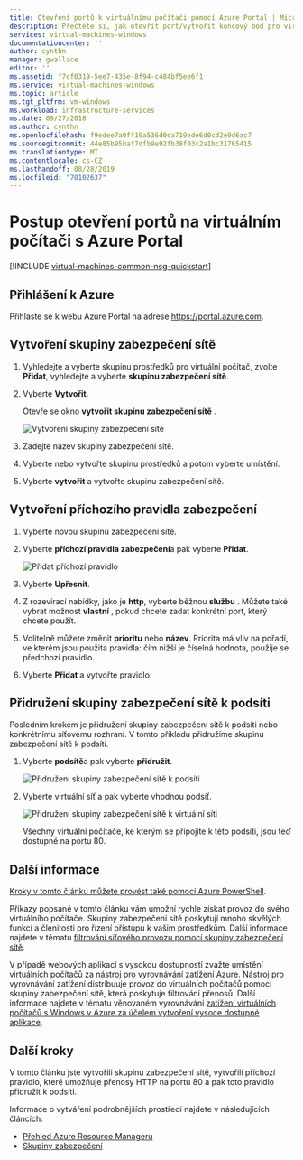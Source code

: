 ```yaml
---
title: Otevření portů k virtuálnímu počítači pomocí Azure Portal | Microsoft Docs
description: Přečtěte si, jak otevřít port/vytvořit koncový bod pro virtuální počítač s Windows pomocí modelu nasazení Resource Manager na webu Azure Portal.
services: virtual-machines-windows
documentationcenter: ''
author: cynthn
manager: gwallace
editor: ''
ms.assetid: f7cf0319-5ee7-435e-8f94-c484bf5ee6f1
ms.service: virtual-machines-windows
ms.topic: article
ms.tgt_pltfrm: vm-windows
ms.workload: infrastructure-services
ms.date: 09/27/2018
ms.author: cynthn
ms.openlocfilehash: f9edee7a0ff19a536d0ea719ede6d0cd2e9d6ac7
ms.sourcegitcommit: 44e85b95baf7dfb9e92fb38f03c2a1bc31765415
ms.translationtype: MT
ms.contentlocale: cs-CZ
ms.lasthandoff: 08/28/2019
ms.locfileid: "70102637"
---
```

# <a name="how-to-open-ports-to-a-virtual-machine-with-the-azure-portal"></a>Postup otevření portů na virtuálním počítači s Azure Portal
[!INCLUDE [virtual-machines-common-nsg-quickstart](../../../includes/virtual-machines-common-nsg-quickstart.md)]


## <a name="sign-in-to-azure"></a>Přihlášení k Azure
Přihlaste se k webu Azure Portal na adrese https://portal.azure.com.

## <a name="create-a-network-security-group"></a>Vytvoření skupiny zabezpečení sítě

1. Vyhledejte a vyberte skupinu prostředků pro virtuální počítač, zvolte **Přidat**, vyhledejte a vyberte **skupinu zabezpečení sítě**.

2. Vyberte **Vytvořit**.

    Otevře se okno **vytvořit skupinu zabezpečení sítě** .

    ![Vytvoření skupiny zabezpečení sítě](./media/nsg-quickstart-portal/create-nsg.png)

2. Zadejte název skupiny zabezpečení sítě. 

3. Vyberte nebo vytvořte skupinu prostředků a potom vyberte umístění.

4. Vyberte **vytvořit** a vytvořte skupinu zabezpečení sítě.

## <a name="create-an-inbound-security-rule"></a>Vytvoření příchozího pravidla zabezpečení

1. Vyberte novou skupinu zabezpečení sítě. 

2. Vyberte **příchozí pravidla zabezpečení**a pak vyberte **Přidat**.

    ![Přidat příchozí pravidlo](./media/nsg-quickstart-portal/add-inbound-rule.png)

3. Vyberte **Upřesnit**. 

4. Z rozevírací nabídky, jako je **http**, vyberte běžnou **službu** . Můžete také vybrat možnost **vlastní** , pokud chcete zadat konkrétní port, který chcete použít. 

5. Volitelně můžete změnit **prioritu** nebo **název**. Priorita má vliv na pořadí, ve kterém jsou použita pravidla: čím nižší je číselná hodnota, použije se předchozí pravidlo.

6. Vyberte **Přidat** a vytvořte pravidlo.

## <a name="associate-your-network-security-group-with-a-subnet"></a>Přidružení skupiny zabezpečení sítě k podsíti

Posledním krokem je přidružení skupiny zabezpečení sítě k podsíti nebo konkrétnímu síťovému rozhraní. V tomto příkladu přidružíme skupinu zabezpečení sítě k podsíti. 

1. Vyberte **podsítě**a pak vyberte **přidružit**.

    ![Přidružení skupiny zabezpečení sítě k podsíti](./media/nsg-quickstart-portal/associate-subnet.png)

2. Vyberte virtuální síť a pak vyberte vhodnou podsíť.

    ![Přidružení skupiny zabezpečení sítě k virtuální síti](./media/nsg-quickstart-portal/select-vnet-subnet.png)

    Všechny virtuální počítače, ke kterým se připojíte k této podsíti, jsou teď dostupné na portu 80.

## <a name="additional-information"></a>Další informace

[Kroky v tomto článku můžete provést také pomocí Azure PowerShell](nsg-quickstart-powershell.md).

Příkazy popsané v tomto článku vám umožní rychle získat provoz do svého virtuálního počítače. Skupiny zabezpečení sítě poskytují mnoho skvělých funkcí a členitosti pro řízení přístupu k vašim prostředkům. Další informace najdete v tématu [filtrování síťového provozu pomocí skupiny zabezpečení sítě](../../virtual-network/tutorial-filter-network-traffic.md).

V případě webových aplikací s vysokou dostupností zvažte umístění virtuálních počítačů za nástroj pro vyrovnávání zatížení Azure. Nástroj pro vyrovnávání zatížení distribuuje provoz do virtuálních počítačů pomocí skupiny zabezpečení sítě, která poskytuje filtrování přenosů. Další informace najdete v tématu věnovaném vyrovnávání [zatížení virtuálních počítačů s Windows v Azure za účelem vytvoření vysoce dostupné aplikace](tutorial-load-balancer.md).

## <a name="next-steps"></a>Další kroky
V tomto článku jste vytvořili skupinu zabezpečení sítě, vytvořili příchozí pravidlo, které umožňuje přenosy HTTP na portu 80 a pak toto pravidlo přidružit k podsíti. 

Informace o vytváření podrobnějších prostředí najdete v následujících článcích:
- [Přehled Azure Resource Manageru](../../azure-resource-manager/resource-group-overview.md)
- [Skupiny zabezpečení](../../virtual-network/security-overview.md)